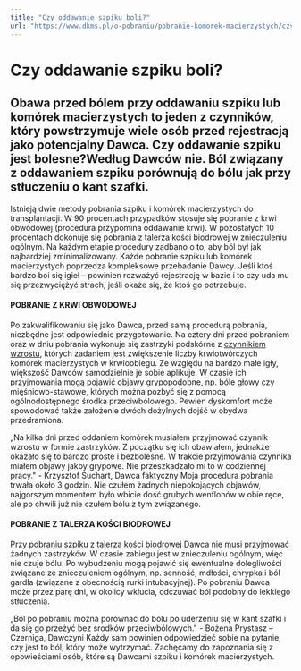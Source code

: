 ```yaml
---
title: "Czy oddawanie szpiku boli?"
url: "https://www.dkms.pl/o-pobraniu/pobranie-komorek-macierzystych/czy-oddawanie-szpiku-boli"
---
```


# Czy oddawanie szpiku boli?

## Obawa przed bólem przy oddawaniu szpiku lub komórek macierzystych to jeden z czynników, który powstrzymuje wiele osób przed rejestracją jako potencjalny Dawca. Czy oddawanie szpiku jest bolesne?Według Dawców nie. Ból związany z oddawaniem szpiku porównują do bólu jak przy stłuczeniu o kant szafki.  

Istnieją dwie metody pobrania szpiku i komórek macierzystych do transplantacji. W 90 procentach przypadków stosuje się pobranie z krwi obwodowej (procedura przypomina oddawanie krwi). W pozostałych 10 procentach dokonuje się pobrania z talerza kości biodrowej w znieczuleniu ogólnym. Na każdym etapie procedury zadbano o to, aby ból był jak najbardziej zminimalizowany. Każde pobranie szpiku lub komórek macierzystych poprzedza kompleksowe przebadanie Dawcy. Jeśli ktoś bardzo boi się igieł – powinien rozważyć rejestrację w bazie i to czy uda mu się przezwyciężyć strach, jeśli okaże się, że ktoś go potrzebuje. 


#### POBRANIE Z KRWI OBWODOWEJ


Po zakwalifikowaniu się jako Dawca, przed samą procedurą pobrania, niezbędne jest odpowiednie przygotowanie. Na cztery dni przed pobraniem oraz w dniu pobrania wykonuje się zastrzyki podskórne z [czynnikiem wzrostu](/o-pobraniu/pobranie-komorek-macierzystych/czynnik-wzrostu-czym-jest-jak-go-podawac "Czynnik wzrostu – czym jest? Jak go podawać?"), których zadaniem jest zwiększenie liczby krwiotwórczych komórek macierzystych w krwioobiegu. Ze względu na bardzo małe igły, większość Dawców samodzielnie je sobie aplikuje. W czasie ich przyjmowania mogą pojawić objawy grypopodobne, np. bóle głowy czy mięśniowo\-stawowe, których można pozbyć się z pomocą ogólnodostępnego środka przeciwbólowego. Pewien dyskomfort może spowodować także założenie dwóch dożylnych dojść w obydwa przedramiona.


„Na kilka dni przed oddaniem komórek musiałem przyjmować czynnik wzrostu w formie zastrzyków. Z początku się ich obawiałem, jednakże okazało się to bardzo proste i bezbolesne. W trakcie przyjmowania czynnika miałem objawy jakby grypowe. Nie przeszkadzało mi to w codziennej pracy." \- Krzysztof Suchart, Dawca faktyczny
Moja procedura pobrania trwała około 3 godzin. Nie czułem żadnych niepokojących objawów, najgorszym momentem było wbicie dość grubych wenflonów w obie ręce, ale po chwili już nie czułem bólu z tym związanego.


#### POBRANIE Z TALERZA KOŚCI BIODROWEJ


Przy [pobraniu szpiku z talerza kości biodrowej](/o-pobraniu/pobranie-komorek-macierzystych/pobranie-szpiku-z-talerza-kosci-biodrowej "Pobranie szpiku z talerza kości biodrowej") Dawca nie musi przyjmować żadnych zastrzyków. W czasie zabiegu jest w znieczuleniu ogólnym, więc nie czuje bólu. Po wybudzeniu mogą pojawić się ewentualne dolegliwości związane ze znieczuleniem ogólnym, np. senność, mdłości, chrypka i ból gardła (związane z obecnością rurki intubacyjnej). Po pobraniu Dawca może przez parę dni, w okolicy wkłucia, odczuwać ból podobny do lekkiego stłuczenia.


„Ból po pobraniu można porównać do bólu po uderzeniu się w kant szafki i da się go przeżyć bez środków przeciwbólowych." \- Bożena Prystasz – Czerniga, Dawczyni
Każdy sam powinien odpowiedzieć sobie na pytanie, czy jest to ból, który może wytrzymać. Zachęcamy do zapoznania się z opowieściami osób, które są Dawcami szpiku i komórek macierzystych. 


